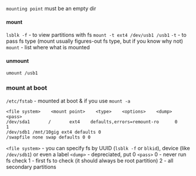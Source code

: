 `mounting point` must be an empty dir

#### mount
`lsblk -f` - to view partitions with fs
`mount -t ext4 /dev/usb1 /usb1`
	`-t` - to pass fs type (mount usually figures-out fs type, but if you know why not)
`mount` - list where what is mounted

#### unmount
`umount /usb1`

### mount at boot
`/etc/fstab` - mounted at boot & if you use `mount -a`
```
<file system>    <mount point>    <type>    <options>    <dump>    <pass>
/dev/sda1       /       ext4    defaults,errors=remount-ro      0       1
/dev/sdb1 /mnt/10gig ext4 defaults 0 
/swapfile none swap defaults 0 0
```
`<file system>` - you can specify fs by UUID (`lsblk -f` or `blkid`), device (like `/dev/sdb1`) or even a label
`<dump>` - depreciated, put 0
`<pass>`
	0 - never run fs check
	1 - first fs to check (it should always be root partition)
	2 -  all secondary partitions